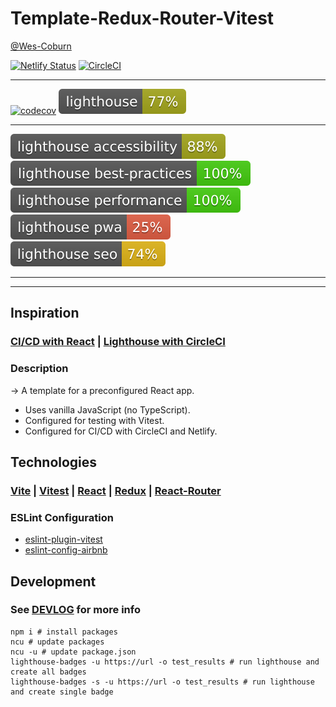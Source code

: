 # Template-Redux-Router-Vitest

[@Wes-Coburn](https://github.com/Wes-Coburn)

[![Netlify Status](https://api.netlify.com/api/v1/badges/7976680a-c64c-4cfd-baae-e186a91e2f3d/deploy-status)](https://app.netlify.com/sites/taupe-meerkat-458fbc/deploys)
[![CircleCI](https://dl.circleci.com/status-badge/img/gh/Wes-Coburn/template-redux-router-vitest/tree/main.svg?style=shield&circle-token=917a5a89383b187b09385db5d3666cf6c695e967)](https://dl.circleci.com/status-badge/redirect/gh/Wes-Coburn/template-redux-router-vitest/tree/main)
___
[![codecov](https://codecov.io/gh/Wes-Coburn/template-redux-router-vitest/graph/badge.svg?token=qJB9VJOwvx)](https://codecov.io/gh/Wes-Coburn/template-redux-router-vitest)
[![Lighthouse](./test_results/lighthouse.svg)](https://github.com/Wes-Coburn/template-redux-router-vitest)
___
[![Lighthouse Accessibility Badge](./test_results/lighthouse_accessibility.svg)](https://developer.chrome.com/docs/lighthouse/accessibility/)
[![Lighthouse Best Practices Badge](./test_results/lighthouse_best-practices.svg)](https://developer.chrome.com/docs/lighthouse/best-practices/)
[![Lighthouse Performance Badge](./test_results/lighthouse_performance.svg)](https://developer.chrome.com/docs/lighthouse/performance/)
[![Lighthouse PWA Badge](./test_results/lighthouse_pwa.svg)](https://developer.chrome.com/docs/lighthouse/pwa/)
[![Lighthouse SEO Badge](./test_results/lighthouse_seo.svg)](https://developer.chrome.com/docs/lighthouse/seo/)
___
___

## Inspiration

### [CI/CD with React](https://medium.com/front-end-weekly/ci-cd-with-react-f4af73618d57) | [Lighthouse with CircleCI](https://www.freecodecamp.org/news/how-to-use-lighthouse-in-circleci/)

### Description

-> A template for a preconfigured React app.

- Uses vanilla JavaScript (no TypeScript).
- Configured for testing with Vitest.
- Configured for CI/CD with CircleCI and Netlify.

## Technologies

### [Vite](https://vitejs.dev/) | [Vitest](https://vitest.dev/) | [React](https://react.dev/) | [Redux](https://redux.js.org/) | [React-Router](https://reactrouter.com/en/main)

### ESLint Configuration

- [eslint-plugin-vitest](https://www.npmjs.com/package/eslint-plugin-vitest)
- [eslint-config-airbnb](https://www.npmjs.com/package/eslint-config-airbnb?activeTab=readme)

## Development

### See [DEVLOG](DEVLOG.md) for more info

```shell
npm i # install packages
ncu # update packages
ncu -u # update package.json
lighthouse-badges -u https://url -o test_results # run lighthouse and create all badges
lighthouse-badges -s -u https://url -o test_results # run lighthouse and create single badge
```
